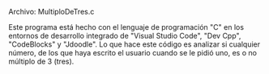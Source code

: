 Archivo: MultiploDeTres.c

Este programa está hecho con el lenguaje de programación "C" en los entornos de desarrollo integrado de "Visual Studio Code", "Dev Cpp", "CodeBlocks" y "Jdoodle". 
Lo que hace este código es analizar si cualquier número, de los que haya escrito el usuario cuando se le pidió uno, es o no múltiplo de 3 (tres).